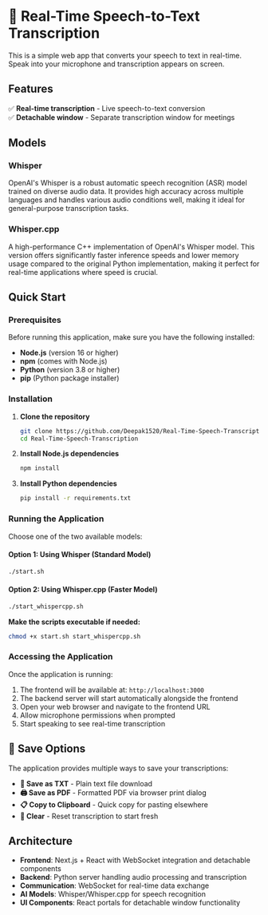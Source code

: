 # 🎤 Real-Time Speech-to-Text Transcription

This is a simple web app that converts your speech to text in real-time. Speak into your microphone and transcription appears on screen.

## Features

✅ **Real-time transcription** - Live speech-to-text conversion  
✅ **Detachable window** - Separate transcription window for meetings  


## Models

### Whisper
OpenAI's Whisper is a robust automatic speech recognition (ASR) model trained on diverse audio data. It provides high accuracy across multiple languages and handles various audio conditions well, making it ideal for general-purpose transcription tasks.

### Whisper.cpp
A high-performance C++ implementation of OpenAI's Whisper model. This version offers significantly faster inference speeds and lower memory usage compared to the original Python implementation, making it perfect for real-time applications where speed is crucial.

## Quick Start

### Prerequisites

Before running this application, make sure you have the following installed:

- **Node.js** (version 16 or higher)
- **npm** (comes with Node.js)
- **Python** (version 3.8 or higher)
- **pip** (Python package installer)

### Installation

1. **Clone the repository**
   ```bash
   git clone https://github.com/Deepak1520/Real-Time-Speech-Transcription.git
   cd Real-Time-Speech-Transcription
   ```

2. **Install Node.js dependencies**
   ```bash
   npm install
   ```

3. **Install Python dependencies**
   ```bash
   pip install -r requirements.txt
   ```

### Running the Application

Choose one of the two available models:

#### Option 1: Using Whisper (Standard Model)
```bash
./start.sh
```

#### Option 2: Using Whisper.cpp (Faster Model)
```bash
./start_whispercpp.sh
```

**Make the scripts executable if needed:**
```bash
chmod +x start.sh start_whispercpp.sh
```

### Accessing the Application

Once the application is running:

1. The frontend will be available at: `http://localhost:3000`
2. The backend server will start automatically alongside the frontend
3. Open your web browser and navigate to the frontend URL
4. Allow microphone permissions when prompted
5. Start speaking to see real-time transcription

## 💾 Save Options

The application provides multiple ways to save your transcriptions:

- **📄 Save as TXT** - Plain text file download
- **🖨️ Save as PDF** - Formatted PDF via browser print dialog
- **📋 Copy to Clipboard** - Quick copy for pasting elsewhere
- **🧹 Clear** - Reset transcription to start fresh


## Architecture

- **Frontend**: Next.js + React with WebSocket integration and detachable components
- **Backend**: Python server handling audio processing and transcription
- **Communication**: WebSocket for real-time data exchange
- **AI Models**: Whisper/Whisper.cpp for speech recognition
- **UI Components**: React portals for detachable window functionality
